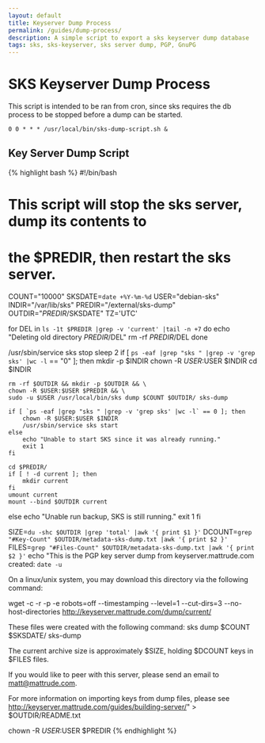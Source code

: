 ```yaml
---
layout: default
title: Keyserver Dump Process
permalink: /guides/dump-process/
description: A simple script to export a sks keyserver dump database
tags: sks, sks-keyserver, sks server dump, PGP, GnuPG
---
```


# SKS Keyserver Dump Process

This script is intended to be ran from cron, since sks requires the db process to be stopped before a dump can be started.  

    0 0 * * * /usr/local/bin/sks-dump-script.sh &

## Key Server Dump Script

{% highlight bash %}
#!/bin/bash

# This script will stop the sks server, dump its contents to
# the $PREDIR, then restart the sks server.

COUNT="10000"
SKSDATE=`date +%Y-%m-%d`
USER="debian-sks"
INDIR="/var/lib/sks"
PREDIR="/external/sks-dump"
OUTDIR="$PREDIR/$SKSDATE"
TZ='UTC'

for DEL in `ls -1t $PREDIR |grep -v 'current' |tail -n +7`
do
    echo "Deleting old directory $PREDIR/$DEL"
    rm -rf $PREDIR/$DEL
done

/usr/sbin/service sks stop
sleep 2
if [ `ps -eaf |grep "sks " |grep -v 'grep sks' |wc -l` == "0" ]; then
    mkdir -p $INDIR
    chown -R $USER:$USER $INDIR
    cd $INDIR

    rm -rf $OUTDIR && mkdir -p $OUTDIR && \
    chown -R $USER:$USER $PREDIR && \
    sudo -u $USER /usr/local/bin/sks dump $COUNT $OUTDIR/ sks-dump

    if [ `ps -eaf |grep "sks " |grep -v 'grep sks' |wc -l` == 0 ]; then
        chown -R $USER:$USER $INDIR
        /usr/sbin/service sks start
    else
        echo "Unable to start SKS since it was already running."
        exit 1
    fi

    cd $PREDIR/
    if [ ! -d current ]; then
        mkdir current
    fi
    umount current
    mount --bind $OUTDIR current
else
    echo "Unable run backup, SKS is still running."
    exit 1
fi

SIZE=`du -shc $OUTDIR |grep 'total' |awk '{ print $1 }'`
DCOUNT=`grep "#Key-Count" $OUTDIR/metadata-sks-dump.txt |awk '{ print $2 }'`
FILES=`grep "#Files-Count" $OUTDIR/metadata-sks-dump.txt |awk '{ print $2 }'`
echo "This is the PGP key server dump from keyserver.mattrude.com created: `date -u`

On a linux/unix system, you may download this directory via the following command:

wget -c -r -p -e robots=off --timestamping --level=1 --cut-dirs=3 --no-host-directories http://keyserver.mattrude.com/dump/current/

These files were created with the following command: sks dump $COUNT $SKSDATE/ sks-dump

The current archive size is approximately $SIZE, holding $DCOUNT keys in $FILES files.

If you would like to peer with this server, please send an email to <matt@mattrude.com>.

For more information on importing keys from dump files, please see http://keyserver.mattrude.com/guides/building-server/" > $OUTDIR/README.txt

chown -R $USER:$USER $PREDIR
{% endhighlight %}
